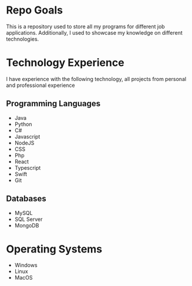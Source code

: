 # Repo Goals
This is a repository used to store all my programs for different job applications. Additionally, I used to showcase my knowledge on different technologies.

# Technology Experience
I have experience with the following technology, all projects from personal and professional experience
## Programming Languages
- Java 
- Python
- C#
- Javascript
- NodeJS
- CSS
- Php 
- React
- Typescript
- Swift
- Git
## Databases
- MySQL
- SQL Server
- MongoDB
# Operating Systems
- Windows
- Linux
- MacOS